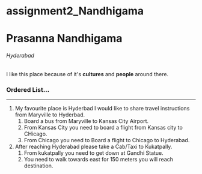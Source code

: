 # assignment2_Nandhigama
# Prasanna Nandhigama
###### Hyderabad
I like this place because of it's **cultures** and **people** around there.

### Ordered List...

---

1. My favourite place is Hyderbad I would like to share travel instructions from Maryville to Hyderbad.
    1. Board a bus from Maryville to Kansas City Airport.
    2. From Kansas City you need to board a flight from Kansas city to CHicago.
    3. From Chicago you need to Board a flight to Chicago to Hyderabad.
2. After reaching Hyderabad please take a Cab/Taxi to Kukatpally.
    1. From kukatpally you need to get down at Gandhi Statue.
    2. You need to walk towards east for 150 meters you will reach destination.
    

